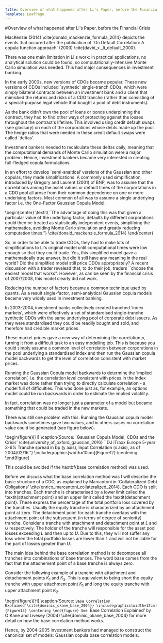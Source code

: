 ```yaml
---
Title: Overview of what happened after Li's Paper, before the Financial Crisis
Template: LeafPage
---
```


#Overview of what happened after Li's Paper, before the Financial Crisis

MacKenzie (2014) \cite{donald_mackenzie_formula_2014} depicts the events that occured after the publication of `On Default Correlation: A copula function approach' (2000) \cite{david_x._li_default_2000}. 

There was one main limitation in Li's work: in practical applications, no analytical solution could be found, so computationally-intensive Monte Carlo simulation was needed. This had major consequences in investment banking.

In the early 2000s, new versions of CDOs became popular. These new versions of CDOs included `synthetic' single-tranch CDOs, which were simply bilateral contracts between an investment bank and a client that mimicked the returns and risks of a CDO tranche (rather than consisting of a special-purpose legal vehicle that bought a pool of debt instruments).
	
As the bank didn't own the pool of loans or bonds underpinning the contract, they had to find other ways of protecting against the losses throughout the contract's lifetime. This involved using credit default swaps (see glossary) on each of the corporations whose debts made up the pool. The hedge ratios that were needed in these credit default swaps were called `deltas'.

Investment bankers needed to recalculate these deltas daily, meaning that the computational demands of Monte Carlo simulation were a major problem. Hence, investment bankers became very interested in creating full-fledged copula formulations.
	
In an effort to develop `semi-analtical' versions of the Gaussian and other copulas, they made simplifications. A commonly used simplification, introduced by Gregory and Laurent (2001) of BNP, was to assume that the correlations among the asset values or default times of the corportations in a CDO pool all arose from their common dependence on one or more underlying factors. Most common of all was to assume a single underlying factor i.e. the One-Factor Gaussian Copula Model. 

\begin{center}
\textit{``The advantage of doing this was that given a particular value of the underlying factor,
defaults by different corporations could then be treated as statistically independent events, simplifying the mathematics, avoiding Monte Carlo simulation and greatly reducing computation times."} \cite{donald_mackenzie_formula_2014}
\end{center}

So, in order to be able to trade CDOs, they had to make lots of simplifications to Li's original model until computational times were low enough so that they could trade. Yes, this simplified model gave a mathematically true answer, but did it still have any meaning in the real world? Did the simplified model still price CDOs appropriately? A recent discussion with a trader revelead that, to do their job, traders ``choose the easiest model that works". However, as can be seen by the financial crisis of 2007/2008, this model clearly did not work.


Reducing the number of factors became a common technique used by quants. As a result single-factor, semi-analytical Gaussian copula models became very widely used in investment banking. 

In 2003-2004, investment banks collectively created tranched `index markets', which were effectively a set of standardised single-tranche synthetic CDOs with the same underlying pool of corporate debt issuers. As they were standardised they could be readily bought and sold, and therefore had credible market prices. 

These market prices gave a new way of determining the correlation $\rho$, turning it from a difficult task to an easy modelling job. This is because you could simply assume a common level of correlation between corporations in the pool underlying a standardised index and then run the Gaussian copula model backwards to get the level of correlation consistent with market prices. 

Running the Gaussian Copula model backwards to determine the ‘implied correlation’, i.e. the correlation level consistent with prices in the index market was done rather than trying to directly calculate correlation - a model full of difficulties. This was done just as, for example, an options model could be run backwards in order to estimate the implied volatility.

In fact, correlation was no longer just a parameter of a model but became something that could be traded in the new markets.

There was still one problem with this. Running the Gaussian copula model backwards sometimes gave two values, and in others cases no correlation value could be generated (see figure below).

\begin{figure}[H]
	\caption{Source: `Gaussian Copula Model, CDOs and the Crisis' \cite{university_of_oxford_gaussian_2016} ``DJ iTraxx Europe 5-year 3-6\% Tranche spread in bp (y axis), Input Correlation (x axis), as of 2004/02/16."}
	\includegraphics[width=10cm]{Figure12}
	\centering
\end{figure}

This could be avoided if the \textbf{base correlation method} was used. 

Before we discuss what the base correlation method was I will describe the basic structure of a CDO, as explained by Marcantoni in `Collateralized Debt Obligations' \cite{enrico_marcantoni_collateralized_2014}.
Each CDO is split into tranches. Each tranche is characterised by a lower limit called the \textit{attachment point} and an upper limit called the \textit{detachment point}. These express the percentage of
the total portfolio loss covered by the tranches. Usually the equity tranche is
characterized by an attachment point at zero. The detachment point for each tranche overlaps with the attachment point of the subsequent (in terms of degree of seniority) tranche. Consider a tranche with attachment and detachment point at $L$ and $U$ respectively. The holder of the tranche will responsible for the asset pool losses exceeding $L$ and then up to $U$. Due to this, they will not suffer any loss when the total portfolio losses are lower than $L$ and will not be liable for the part of losses greater than $U$. 

The main idea behind the base correlation method is to decompose all tranches into combinations of base trances. The word base comes from the fact that the attachement point of a base tranche is always zero. 

Consider the following example of a tranche with attachment and detachement points $K_1$ and $K_2$. This is equivalent to being short the equity tranche with upper attachment point $K_1$ and long the equity tranche with upper attachment point $K_2$.

\begin{figure}[H]
	\caption{Source: `Base Correlation Explained'\cite{dominic_okane_base_2004}}
	\includegraphics[width=12cm]{Figure13}
	\centering
\end{figure}
See `Base Correlation Explained' by O'Kane and Livesey (2004) \cite{dominic_okane_base_2004} for more detail on how the base correlation method works. 

Hence, by 2004-2005 investment bankers had managed to construct the canonical set of models: Gaussian copula base correlation models. 
